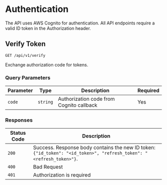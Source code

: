 # Authentication

The API uses AWS Cognito for authentication. All API endpoints require a valid ID token in the Authorization header.

## Verify Token

`GET /api/v1/verify`

Exchange authorization code for tokens.

### Query Parameters

| Parameter | Type | Description | Required |
|-----------|-------------|-------------|-------------|
| `code` | `string` | Authorization code from Cognito callback | Yes |

### Responses

| Status Code | Description |
|-----------|-------------|
| `200` | Success. Response body contains the new ID token: `{"id_token": "<id_token>", "refresh_token": "<refresh_token>"}`. |
| `400` | Bad Request |
| `401` | Authorization is required |

